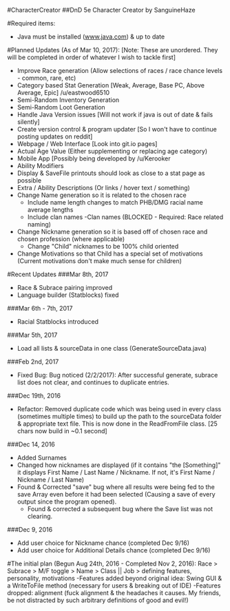 #CharacterCreator
##DnD 5e Character Creator by SanguineHaze

#Required items:
- Java must be installed (www.java.com) & up to date

#Planned Updates (As of Mar 10, 2017):
[Note: These are unordered. They will be completed in order of whatever I wish to tackle first]
- Improve Race generation (Allow selections of races / race chance levels - common, rare, etc)
- Category based Stat Generation [Weak, Average, Base PC, Above Average, Epic] /u/eastwood6510
- Semi-Random Inventory Generation
- Semi-Random Loot Generation
- Handle Java Version issues [Will not work if java is out of date & fails silently]
- Create version control & program updater [So I won't have to continue posting updates on reddit]
- Webpage / Web Interface [Look into git.io pages]
- Actual Age Value (Either supplementing or replacing age category)
- Mobile App [Possibly being developed by /u/Kerooker
- Ability Modifiers
- Display & SaveFile printouts should look as close to a stat page as possible
- Extra / Ability Descriptions (Or links / hover text / something)
- Change Name generation so it is related to the chosen race
	- Include name length changes to match PHB/DMG racial name average lengths
	- Include clan names
		-Clan names (BLOCKED - Required: Race related naming)
- Change Nickname generation so it is based off of chosen race and chosen profession (where applicable)
	- Change "Child" nicknames to be 100% child oriented
- Change Motivations so that Child has a special set of motivations (Current motivations don't make much sense for children)

#Recent Updates
###Mar 8th, 2017
- Race & Subrace pairing improved
- Language builder (Statblocks) fixed

###Mar 6th - 7th, 2017
- Racial Statblocks introduced

###Mar 5th, 2017
- Load all lists & sourceData in one class (GenerateSourceData.java)

###Feb 2nd, 2017
- Fixed Bug: Bug noticed (2/2/2017): After successful generate, subrace list does not clear, and continues to duplicate entries.

###Dec 19th, 2016
- Refactor: Removed duplicate code which was being used in every class (sometimes multiple times) to build up the path to the sourceData folder & appropriate text file. This is now done in the ReadFromFile class. [25 chars now build in ~0.1 second]

###Dec 14, 2016
- Added Surnames
- Changed how nicknames are displayed (if it contains "the [Something]" it displays First Name / Last Name / Nickname. If not, it's First Name / Nickname / Last Name)
- Found & Corrected "save" bug where all results were being fed to the save Array even before it had been selected (Causing a save of every output since the program opened).
	- Found & corrected a subsequent bug where the Save list was not clearing.

###Dec 9, 2016
- Add user choice for Nickname chance (completed Dec 9/16)
- Add user choice for Additional Details chance (completed Dec 9/16)

#The initial plan (Begun Aug 24th, 2016 - Completed Nov 2, 2016):
Race > Subrace > M/F toggle > Name > Class || Job > defining features, personality, motivations
	-Features added beyond original idea: Swing GUI & a WriteToFile method (necessary for users & breaking out of IDE)
	-Features dropped: alignment (fuck alignment & the headaches it causes. My friends, be not distracted by such arbitrary definitions of good and evil!)